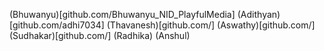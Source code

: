 (Bhuwanyu)[github.com/Bhuwanyu_NID_PlayfulMedia]
(Adithyan)[github.com/adhi7034]
(Thavanesh)[github.com/]
(Aswathy)[github.com/]
(Sudhakar)[github.com/]
(Radhika)
(Anshul)
